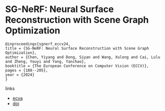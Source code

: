 # SG-NeRF: Neural Surface Reconstruction with Scene Graph Optimization

```
@inproceedings{sgnerf_eccv24,
title = {SG-NeRF: Neural Surface Reconstruction with Scene Graph Optimization},
author = {Chen, Yiyang and Dong, Siyan and Wang, Xulong and Cai, Lulu and Zheng, Youyi and Yang, Yanchao},
booktitle = {The European Conference on Computer Vision (ECCV)},
pages = {188--205},
year = {2024}
}
```

links
- [ecva](https://www.ecva.net/papers/eccv_2024/papers_ECCV/html/8870_ECCV_2024_paper.php)
- [doi](https://link.springer.com/chapter/10.1007/978-3-031-72897-6_11)

